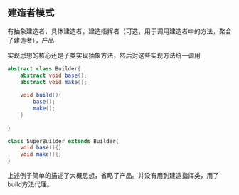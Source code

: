 ## 建造者模式

有抽象建造者，具体建造者，建造指挥者（可选，用于调用建造者中的方法，聚合了建造者），产品



实现思想的核心还是子类实现抽象方法，然后对这些实现方法统一调用



```java
abstract class Builder{
    abstract void base();
    abstract void make();
    
    void build(){
        base();
        make();
    }
    
}

class SuperBuilder extends Builder{
    void base(){}
    void make(){}
}


```

上述例子简单的描述了大概思想，省略了产品。并没有用到建造指挥类，用了build方法代理。